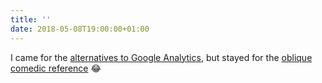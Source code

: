 ```yaml
---
title: ''
date: 2018-05-08T19:00:00+01:00
---
```

I came for the [alternatives to Google Analytics](https://adactio.com/journal/13853), but stayed for the [oblique comedic reference](https://www.youtube.com/video/IzdI_PecYx0) 😂
